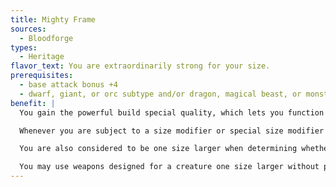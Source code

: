 ```yaml
---
title: Mighty Frame
sources:
  - Bloodforge
types:
  - Heritage
flavor_text: You are extraordinarily strong for your size.
prerequisites:
  - base attack bonus +4
  - dwarf, giant, or orc subtype and/or dragon, magical beast, or monstrous humanoid type.
benefit: |
  You gain the powerful build special quality, which lets you function in many ways as if you were one size category larger.

  Whenever you are subject to a size modifier or special size modifier for a Combat Maneuver Bonus or Combat Maneuver Defense (such as during grapple checks, bull rush attempts, and trip attempts), you are treated as one size larger if doing so is advantageous to you.

  You are also considered to be one size larger when determining whether a creature's special attacks based on size (such as grab or swallow whole) can affect you.

  You may use weapons designed for a creature one size larger without penalty. However, your space and reach remain those of a creature your actual size. The benefits of this ability stack with the effects of abilities, powers, and spells that change the subject's size category.
---
```

